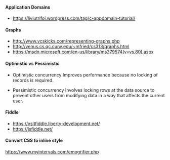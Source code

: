 #### Application Domains ####
* https://liviutrifoi.wordpress.com/tag/c-appdomain-tutorial/

#### Graphs ####
* http://www.vcskicks.com/representing-graphs.php
* http://venus.cs.qc.cuny.edu/~mfried/cs313/graphs.html
* https://msdn.microsoft.com/en-us/library/ms379574(v=vs.80).aspx

#### Optimistic vs Pessimistic ####
* Optimistic concurrency 
Improves performance because no locking of records is required.

* Pessimistic concurrency 
Involves locking rows at the data source to prevent other users from modifying data in a way that affects the current user.

#### Fiddle ####
* https://xsltfiddle.liberty-development.net/
* https://jsfiddle.net/

#### Convert CSS to inline style ####
https://www.myintervals.com/emogrifier.php
